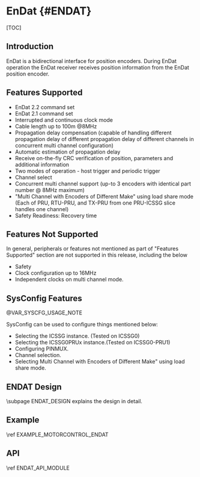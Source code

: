 # EnDat {#ENDAT}

[TOC]

## Introduction

EnDat is a bidirectional interface for position encoders. During EnDat operation the EnDat receiver receives position information from the EnDat position encoder.

## Features Supported

   -  EnDat 2.2 command set
   -  EnDat 2.1 command set
   -  Interrupted and continuous clock mode
   -  Cable length up to 100m @8MHz
   -  Propagation delay compensation (capable of handling different propagation delay of different
      propagation delay of different channels in concurrent multi
      channel configuration)
   -  Automatic estimation of propagation delay
   -  Receive on-the-fly CRC verification of position, parameters and additional information
   -  Two modes of operation - host trigger and periodic trigger
   -  Channel select
   -  Concurrent multi channel support (up-to 3 encoders with identical part number @ 8MHz maximum)
   -  "Multi Channel with Encoders of Different Make" using load share mode (Each of PRU, RTU-PRU, and TX-PRU from one PRU-ICSSG slice handles one channel)
   -  Safety Readiness: Recovery time

## Features Not Supported

In general, peripherals or features not mentioned as part of "Features Supported" section are not
supported in this release, including the below
-  Safety
-  Clock configuration up to 16MHz
-  Independent clocks on multi channel mode.

## SysConfig Features

@VAR_SYSCFG_USAGE_NOTE

SysConfig can be used to configure things mentioned below:
- Selecting the ICSSG instance. (Tested on ICSSG0)
- Selecting the ICSSG0PRUx instance.(Tested on ICSSG0-PRU1)
- Configuring PINMUX.
- Channel selection.
- Selecting Multi Channel with Encoders of Different Make" using load share mode.


## ENDAT Design

\subpage ENDAT_DESIGN explains the design in detail.

## Example
\ref EXAMPLE_MOTORCONTROL_ENDAT

## API
\ref ENDAT_API_MODULE

